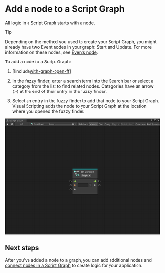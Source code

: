 ﻿# Add a node to a Script Graph

All logic in a Script Graph starts with a node. 

> [!TIP]
> Depending on the method you used to create your Script Graph, you might already have two Event nodes in your graph: Start and Update. For more information on these nodes, see [Events node](vs-events-reference.md).

To add a node to a Script Graph: 

1. [!include[with-graph-open-ff](./snippets/vs-with-graph-open-ff.md)]

2. In the fuzzy finder, enter a search term into the Search bar or select a category from the list to find related nodes. 
  Categories have an arrow (>) at the end of their entry in the fuzzy finder. 

3. Select an entry in the fuzzy finder to add that node to your Script Graph. 
  Visual Scripting adds the node to your Script Graph at the location where you opened the fuzzy finder. 


![An image of a node added to a Script Graph](images/vs-node-example.png)

## Next steps

After you've added a node to a graph, you can add additional nodes and [connect nodes in a Script Graph](vs-creating-connections.md) to create logic for your application. 
